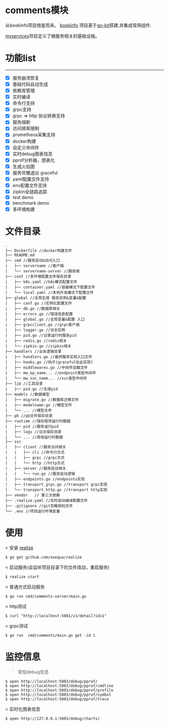 # comments模块

从bookinfo项目借鉴而来。 [bookinfo](https://github.com/GxlZ/bookinfo)
项目基于[go-kit](https://github.com/go-kit/kit)搭建,并集成常用组件.  

[myservices](https://github.com/FengGeSe/myservices)项目定义了微服务相关的基础设施。

# 功能list
---
- [x] 服务崩溃恢复
- [x] 基础代码自动生成
- [x] 依赖库管理
- [x] 实时编译
- [x] 命令行支持
- [x] grpc支持
- [x] grpc => http 协议转换支持
- [x] 服务熔断
- [x] 访问频率限制
- [x] prometheus采集支持
- [x] docker构建
- [x] 自定义中间件
- [x] 实时debug图表信息
- [x] pprof分析器，图表化
- [x] 生成火焰图 
- [x] 服务优雅退出 graceful
- [x] yaml配置文件支持
- [x] env配置文件支持
- [x] zipkin全链路追踪
- [x] test demo
- [x] benchmark demo
- [x] 多环境构建

# 文件目录
```
.
├── Dockerfile //docker构建文件
├── README.md 
├── cmd //服务启动&访问入口
|   ├── servername //客户端
|   └── servername-server //服务端
├── conf //多环境配置文件保存目录
|   ├── k8s.yaml //k8s模式配置文件
|   ├── container.yaml //容器模式下配置文件
|   └── local.yaml //本地开发模式下配置文件
├── global //全局生效 服务实例&变量&配置
|   ├── conf.go //实例化配置文件
|   ├── db.go //数据库相关
|   ├── errors.go //错误信息配置
|   ├── global.go //全局变量&配置 入口
|   ├── grpcclient.go //grpc客户端
|   ├── logger.go //日志实例
|   ├── pid.go //记录运行时服务pid
|   ├── redis.go //redis相关
|   └── zipkin.go //zipkin相关
├── handlers //业务逻辑目录
|   ├── handlers.go //最终服务实现入口文件
|   ├── hooks.go //钩子(graceful在此实现)
|   ├── middlewares.go //中间件加载文件
|   ├── mw_ep_name... //endpoint类型中间件
|   └── mw_svc_name... //svc类型中间件
├── lib //工具目录
|   ├── pid.go //生成pid
├── models //数据模型
|   ├── migrate.go //数据库迁移文件
|   ├── modelname.go //模型文件
|   └── ... //模型文件
├── pb //pb文件保存目录
├── runtime //保存程序运行时数据
|   ├── pid //服务运行pid
|   ├── logs //日志保存目录
|   └── ... //其他运行时数据
├── svc
|   ├── client //服务访问相关
|   |   ├── cli //命令行方式
|   |   ├── grpc //grpc方式
|   |   └── http //http方式
|   ├── server //服务启动相关
|   |   └── run.go //服务启动逻辑
|   ├── endpoints.go //endpoints实现
|   ├── transport_grpc.go //transport grpc实现
|   └── transport_http.go //transport http实现
├── vendor   // 第三方依赖
├── .realize.yaml //实时自动编译配置文件
├── .gitignore //git忽略规则文件
└── .env //项目运行环境变量
```

# 使用
< 安装 [realize](https://github.com/oxequa/realize)
```
$ go get github.com/oxequa/realize
```
< 启动服务(会监听项目目录下的文件改动，重启服务)
```
$ realize start
```
< 普通方式启动服务
```
$ go run cmd/comments-server/main.go
```

< http测试
```
$ curl "http://localhost:5001/v1/detail?id=1"
```
< grpc测试
```
$ go run  cmd/comments/main.go get -id 1
```
# 监控信息
> 常规debug信息
```
$ open http://localhost:5003/debug/pprof/
$ open http://localhost:5003/debug/pprof/cmdline
$ open http://localhost:5003/debug/pprof/profile
$ open http://localhost:5003/debug/pprof/symbol
$ open http://localhost:5003/debug/pprof/trace
```
< 实时化图表信息
```
$ open http://127.0.0.1:5003/debug/charts/
```




